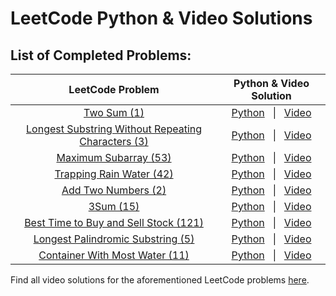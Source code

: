 # LeetCode Python & Video Solutions
## List of Completed Problems:
| LeetCode Problem | Python & Video Solution |
| :--------: | :-------: |
| [Two Sum (1)](https://leetcode.com/problems/two-sum/) | [Python](https://github.com/HarisK03/leetcode-solutions/blob/2b77c375411913ac54c4452b8c01c4af84e53ad1/two_sum.py) &nbsp; &#124; &nbsp; [Video](https://www.youtube.com/watch?v=9mkQmK_GOx0) |
| [Longest Substring Without Repeating Characters (3)](https://leetcode.com/problems/longest-substring-without-repeating-characters/) | [Python](https://github.com/HarisK03/leetcode-solutions/blob/2b77c375411913ac54c4452b8c01c4af84e53ad1/longest_substring_without_repeating_characters.py) &nbsp; &#124; &nbsp; [Video](https://www.youtube.com/watch?v=VP4gPDmfGyM) |
| [Maximum Subarray (53)](https://leetcode.com/problems/maximum-subarray/) | [Python](https://github.com/HarisK03/leetcode-solutions/blob/2b77c375411913ac54c4452b8c01c4af84e53ad1/maximum_subarray.py) &nbsp; &#124; &nbsp; [Video](https://www.youtube.com/watch?v=tCtOojn-k08) |
| [Trapping Rain Water (42)](https://leetcode.com/problems/trapping-rain-water/) | [Python](https://github.com/HarisK03/leetcode-solutions/blob/2b77c375411913ac54c4452b8c01c4af84e53ad1/trapping_rainwater.py) &nbsp; &#124; &nbsp; [Video](https://www.youtube.com/watch?v=VfSvo69Oxd4) |
| [Add Two Numbers (2)](https://leetcode.com/problems/add-two-numbers/) | [Python](https://github.com/HarisK03/leetcode-solutions/blob/2b77c375411913ac54c4452b8c01c4af84e53ad1/add_two_numbers.py) &nbsp; &#124; &nbsp; [Video](https://www.youtube.com/watch?v=s2_8re0tG_8) |
| [3Sum (15)](https://leetcode.com/problems/3sum/) | [Python](https://github.com/HarisK03/leetcode-solutions/blob/2b77c375411913ac54c4452b8c01c4af84e53ad1/3sum.py) &nbsp; &#124; &nbsp; [Video](https://www.youtube.com/watch?v=JBUDTXXaBh0) |
| [Best Time to Buy and Sell Stock (121)](https://leetcode.com/problems/best-time-to-buy-and-sell-stock/) | [Python](https://github.com/HarisK03/leetcode-solutions/blob/8bfa13f8895d7d634f92bcf60e298b455e3af71f/best_time_to_buy_and_sell_stock.py) &nbsp; &#124; &nbsp; [Video](https://www.youtube.com/watch?v=Zzg1hMBFKI8) |
| [Longest Palindromic Substring (5)](https://leetcode.com/problems/longest-palindromic-substring/) | [Python](https://github.com/HarisK03/leetcode-solutions/blob/cb8d55a182b55652ccb6ac652a16bd8b9d0a8c68/longest_palindromic_substring.py) &nbsp; &#124; &nbsp; [Video](https://www.youtube.com/watch?v=yIOcadnp6TM) |
| [Container With Most Water (11)](https://leetcode.com/problems/container-with-most-water/) | [Python](https://github.com/HarisK03/leetcode-solutions/blob/4e7173677a9c9dba472521bcd91e2bd5d52fabde/container_with_most_water.py) &nbsp; &#124; &nbsp; [Video](https://www.youtube.com/watch?v=-CRqYDrEsJw) |

Find all video solutions for the aforementioned LeetCode problems [here](https://www.youtube.com/playlist?list=PLpwFug7yBsWCwIr2OvwPgr_1DuCSFmJzy).
